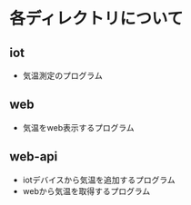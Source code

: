 # 各ディレクトリについて
## iot
- 気温測定のプログラム

## web
- 気温をweb表示するプログラム

## web-api
- iotデバイスから気温を追加するプログラム
- webから気温を取得するプログラム
